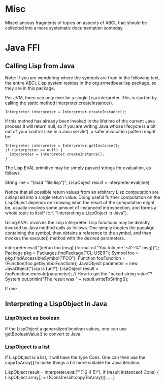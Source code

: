 Misc
====

Miscellaneous fragments of topics on aspects of ABCL that should be
collected into a more systematic documentation someday.

# Java FFI

## Calling Lisp from Java

Note: If you are wondering where the symbols are from in the following
text, the entire ABCL Lisp system resides in the org.armedbear.lisp
package, so they are in this package.

Per JVM, there can only ever be a single Lisp interpreter.  This is
started by calling the static method Interpreter.createInstance().

    Interpreter interpreter = Interpreter.createInstance();

If this method has already been invoked in the lifetime of the current
Java process it will return null, so if you are writing Java whose
lifecycle is a bit out of your control (like in a Java servlet), a
safer invocation pattern might be:
      
    Interpreter interpreter = Interpreter.getInstance();
    if (interpreter == null) {
      interpreter = Interpreter.createInstance();
    }

The Lisp EVAL primitive may be simply passed strings for evaluation,
as follows
   
   String line = "(load \"file.lisp\")";
   LispObject result = interpreter.eval(line);

Notice that all possible return values from an arbitrary Lisp
computation are collapsed into a single return value.  Doing useful
further computation on the LispObject depends on knowing what the
result of the computation might be, usually involves some amount
of instanceof introspection, and forms a whole topic to itself
(c.f. "Interpreting a LispObject in Java").  

Using EVAL involves the Lisp interpreter.  Lisp functions may be
directly invoked by Java method calls as follows.  One simply locates
the pacakge containing the symbol, then obtains a reference to the
symbol, and then invokes the execute() method with the desired
parameters.

   interpreter.eval("(defun foo (msg) (format nil \"You told me '~A'~%\" msg))");
   Package pkg = Packages.findPackage("CL-USER");
   Symbol foo = pkg.findAccessibleSymbol("FOO"); 
   Function fooFunction = (Function)foo.getSymbolFunction();
   JavaObject parameter = new JavaObject("Lisp is fun!");
   LispObject result = fooFunction.execute(parameter);
// How to get the "naked string value"?
   System.out.prinln("The result was " + result.writeToString()); 


If one 


## Interpreting a LispObject in Java

### LispObject as boolean

If the LispObject a generalized boolean values, one can use
getBooleanValue() to convert to Java:

    


### LispObject is a list

If LispObject is a list, it will have the type Cons.  One can then use
the copyToArray[] to make things a bit more suitable for Java
iteration.

   LispObject result = interpreter.eval("'(1 2 4 5)");
   if (result instanceof Cons) {
     LispObject array[] = ((Cons)result.copyToArray());
     ...
   }
